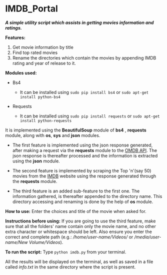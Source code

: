 # IMDB_Portal

**_A simple utility script which assists in getting movies information and ratings._**

**Features:**

1. Get movie information by title
2. Find top rated movies
3. Rename the directories which contain the movies by appending IMDB rating and year of release to it.

**Modules used:**

- Bs4
  * It can be installed using `sudo pip install bs4` or `sudo apt-get install python-bs4`

- Requests
  * It can be installed using `sudo pip install requests` or `sudo apt-get install python-requests`



It is implemented using the **BeautifulSoup** module of **bs4** , **requests** module, along with **os**, **sys** and **json** modules.
* The first feature is implemented using the json response generated, after making a request via the **requests** module to the [OMDB API](http://www.omdbapi.com/). The json response is thereafter processed and the information is extracted using the **json** module.

* The second feature is implemented by scraping the Top 'n'(say 50) movies from the [IMDB](http://www.imdb.com/chart/top)  website using the response generated through the **requests** module.

*  The third feature is an added sub-feature to the first one. The information gathered, is thereafter appended to the directory name. This directory accessing and renaming is done by the help of **os** module.


**How to use:** Enter the choices and title of the movie when asked for.

**Instructions before using:** If you are going to use the third feature, make sure that all the folders' name contain only the movie name, and no other extra character or whitespace should be left. Also ensure you enter the correct and complete path (e.g.: _/home/user-name/Videos/_  or _/media/user-name/New Volume/Videos_).

**To run the script:** Type `python imdb.py` from your terminal.

All the results will be displayed on the terminal, as well as saved in a file called _info.txt_ in the same directory where the script is present.
